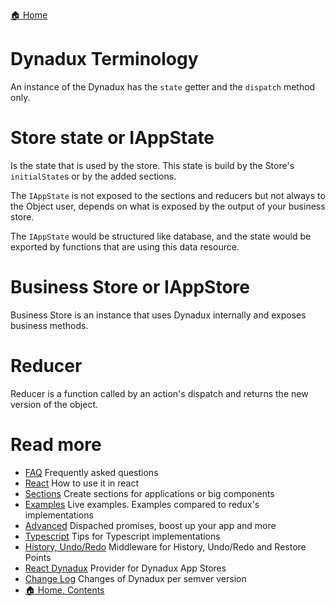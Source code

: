 [🏠 Home](../README.md)

# Dynadux Terminology

An instance of the Dynadux has the `state` getter and the `dispatch` method only.

# Store state or IAppState

Is the state that is used by the store. This state is build by the Store's `initialState`s or by the added sections.

The `IAppState` is not exposed to the sections and reducers but not always to the Object user, depends on what is exposed by the output of your business store.

The `IAppState` would be structured like database, and the state would be exported by functions that are using this data resource.

# Business Store or IAppStore

Business Store is an instance that uses Dynadux internally and exposes business methods.

# Reducer

Reducer is a function called by an action's dispatch and returns the new version of the object.

# Read more 

- [FAQ](./FAQ.md) Frequently asked questions
- [React](./React.md) How to use it in react
- [Sections](./API-Sections.md) Create sections for applications or big components
- [Examples](./Examples.md) Live examples. Examples compared to redux's implementations
- [Advanced](./Advanced.md) Dispached promises, boost up your app and more
- [Typescript](./Typescript.md) Tips for Typescript implementations
- [History, Undo/Redo](https://github.com/aneldev/dynadux-history-middleware) Middleware for History, Undo/Redo and Restore Points
- [React Dynadux](https://github.com/aneldev/react-dynadux) Provider for Dynadux App Stores
- [Change Log](doc/Change-Log.md) Changes of Dynadux per semver version
- [🏠 Home, Contents](../README.md#table-of-contents)
